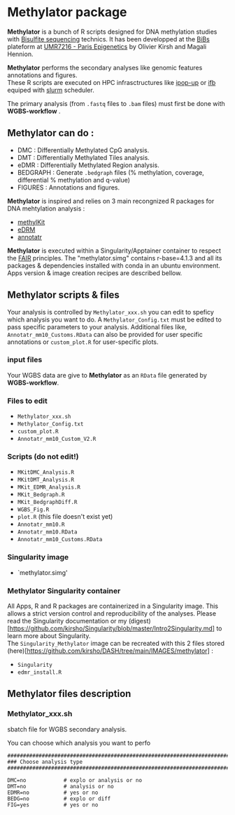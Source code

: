 
# Methylator package
**Methylator** is a bunch of R scripts designed for DNA methylation studies with [Bisulfite sequencing](https://en.wikipedia.org/wiki/Bisulfite_sequencing) technics. It has been developped at the [BiBs](https://parisepigenetics.github.io/umr7216bioinfofacility/) plateform at [UMR7216 - Paris Epigenetics](http://parisepigenetics.com/) by Olivier Kirsh and Magali Hennion.      
  
**Methylator** performs the secondary analyses like genomic features annotations and figures.   
These R scripts are executed on HPC infrasctructures like [ipop-up](https://reyjul.gitlab.io/documentation-ipop-up/) or [ifb](https://ifb-elixirfr.gitlab.io/cluster/doc/) equiped with [slurm](https://slurm.schedmd.com/documentation.html) scheduler.  

The primary analysis (from `.fastq` files to `.bam` files) must first be done with **WGBS-workflow** <!-- add the like when the doc is ready...-->. 
<!-- one cool little short project, create RDta and methextract from a count table -->

## Methylator can do :  
- DMC : Differentially Methylated CpG analysis.  
- DMT : Differentially Methylated Tiles analysis.   
- eDMR : Differentially Methylated Region analysis.   
- BEDGRAPH : Generate `.bedgraph` files (% methylation, coverage, differential % methylation and q-value)  
- FIGURES : Annotations and figures.  

**Methylator** is inspired and relies on 3 main recongnized R packages for DNA mehtylation analysis : 
 - [methylKit](https://github.com/al2na/methylKit)  
 - [eDRM](https://github.com/ShengLi/edmr)  
 - [annotatr](https://bioconductor.org/packages/release/bioc/html/annotatr.html)  
 
**Methylator** is executed within a Singularity/Apptainer container to respect the [FAIR](https://www.nature.com/articles/s41592-020-0742-y) principles. The "methylator.simg" contains r-base=4.1.3 and all its packages & dependencies installed with conda in an ubuntu environment. Apps version & image creation recipes are described bellow. 

## Methylator scripts & files  
Your analysis is controlled by `Methylator_xxx.sh` you can edit to speficy which analysis you want to do.  A `Methylator_Config.txt` must be edited to pass specific parameters to your analysis. Additional files like, `Annotatr_mm10_Customs.RData` can also be provided for user specific annotations or `custom_plot.R` for user-specific plots.  
<!-- `Annotatr_mm10.RData` must be revisited and a `plot.R`must be created   -->
<!-- I wonder if some of the information in `Methylator_xxx.sh` should be given in `Methylator_Config.txt` -->

### input files 
Your WGBS data are give to **Methylator** as an  `RData` file generated by **WGBS-workflow**.   

### Files to edit  
- `Methylator_xxx.sh`   
- `Methylator_Config.txt`  
- `custom_plot.R`   
- `Annotatr_mm10_Custom_V2.R` 

### Scripts (do not edit!)
- `MKitDMC_Analysis.R`  
- `MKitDMT_Analysis.R`  
- `MKit_EDMR_Analysis.R`  
- `MKit_Bedgraph.R`  
- `MKit_BedgraphDiff.R`   
- `WGBS_Fig.R`  
- `plot.R` (this file doesn't exist yet)  
- `Annotatr_mm10.R` 
- `Annotatr_mm10.RData`  
- `Annotatr_mm10_Customs.RData`   

### Singularity image
- `methylator.simg'

<!-- figures and annotatr stuff here C:\Users\olivi\Nextcloud\Bioinfo_Analyses\WGBSDROM_script\script\figures_V2  -->
<!-- annotation stuff here too C:\Users\olivi\Nextcloud\Bioinfo_Scripts_Tools\Annotations\Annot_with_mm10 -->


### Methylator Singularity container
All Apps, R and R packages are containerized in a Singularity image. This allows a strict version control and reproducibility of the analyses.  Please read the Singularity documentation or my (digest)[https://github.com/kirsho/Singularity/blob/master/Intro2Singularity.md] to learn more about Singularity.  
The `Singularity_Methylator` image can be recreated with this 2 files stored (here)[https://github.com/kirsho/DASH/tree/main/IMAGES/methylator] :  
- `Singularity`      
- `edmr_install.R`  



## Methylator files description

### Methylator_xxx.sh
sbatch file for WGBS secondary analysis.

You can choose which analysis you want to perfo


```{R}
################################################################################
### Choose analysis type
################################################################################

DMC=no            # explo or analysis or no
DMT=no            # analysis or no
EDMR=no           # yes or no
BEDG=no           # explo or diff
FIG=yes           # yes or no
```
